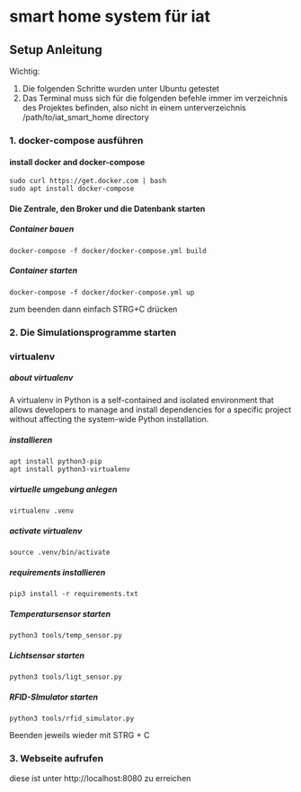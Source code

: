 # smart home system für iat

## Setup Anleitung

Wichtig:
1. Die folgenden Schritte wurden unter Ubuntu getestet
2. Das Terminal muss sich für die folgenden befehle immer im
verzeichnis des Projektes befinden, also nicht in einem unterverzeichnis
/path/to/iat_smart_home directory

### 1. docker-compose ausführen

#### install docker and docker-compose

```
sudo curl https://get.docker.com | bash
sudo apt install docker-compose
```

#### Die Zentrale, den Broker und die Datenbank starten
##### Container bauen
```
docker-compose -f docker/docker-compose.yml build
```

##### Container starten

```
docker-compose -f docker/docker-compose.yml up
```

zum beenden dann einfach STRG+C drücken

### 2. Die Simulationsprogramme starten
### virtualenv
##### about virtualenv

A virtualenv in Python is a self-contained and isolated environment that allows developers to manage and install dependencies for a specific project without affecting the system-wide Python installation.

##### installieren
```
apt install python3-pip
apt install python3-virtualenv
```

##### virtuelle umgebung anlegen
```
virtualenv .venv
```

##### activate virtualenv
```
source .venv/bin/activate
```

##### requirements installieren
```
pip3 install -r requirements.txt
```

##### Temperatursensor starten
```
python3 tools/temp_sensor.py
```

##### Lichtsensor starten
```
python3 tools/ligt_sensor.py
```

##### RFID-SImulator starten
```
python3 tools/rfid_simulator.py
```

Beenden jeweils wieder mit STRG + C

### 3. Webseite aufrufen

diese ist unter http://localhost:8080 zu erreichen
